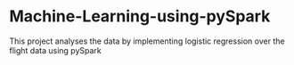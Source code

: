 # Machine-Learning-using-pySpark

This project analyses the data by implementing logistic regression over the flight data using pySpark 
